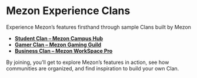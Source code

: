 # Mezon Experience Clans

Experience Mezon’s features firsthand through sample Clans built by Mezon

* [**Student Clan – Mezon Campus Hub**](student-clan-mezon-campus-hub.md)
* [**Gamer Clan – Mezon Gaming Guild**](gamer-clan-mezon-gaming-guild.md)
* [**Business Clan – Mezon WorkSpace Pro**](business-clan-mezon-workspace-pro.md)

By joining, you’ll get to explore Mezon’s features in action, see how communities are organized, and find inspiration to build your own Clan.
